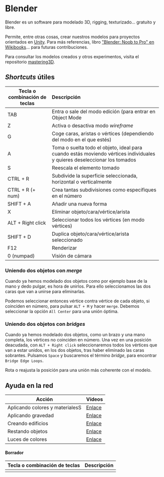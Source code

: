 # Blender

Blender es un software para modelado 3D, rigging, texturizado... gratuito y libre.

Permite, entre otras cosas, crear nuestros modelos para proyectos orientados en [Unity](https://unity3d.com/es/learn/tutorials). Para más referencias, libro ["Blender: Noob to Pro" en Wikibooks](https://en.wikibooks.org/wiki/Blender_3D:_Noob_to_Pro)... para futuras contribuciones.

Para consultar los modelos creados y otros experimentos, visita el repositorio [mastering3D](https://github.com/Beelzenef/mastering3D).

## _Shortcuts_ útiles

| Tecla o combinación de teclas | Descripción|
|------| :----|
| TAB | Entra o sale del modo edición (para entrar en Object Mode|
| Z | Activa o desactiva modo _wireframe_|
| G | Coge caras, aristas o vértices (dependiendo del modo en el que estés) |
| A | Toma o suelta todo el objeto, ideal para cuando estás moviendo vértices individuales y quieres deseleccionar los tomados |
| S | Reescala el elemento tomado |
| CTRL + R | Subdivide la superficie seleccionada, horizontal o verticalmente |
| CTRL + R (+ num) | Crea tantas subdivisiones como especifiques en el número |
| SHIFT + A| Añadir una nueva forma |
| X | Eliminar objeto/cara/vértice/arista |
| ALT + Right click | Seleccionar todos los vértices (en modo vértices) |
| SHIFT + D | Duplica objeto/cara/vértice/arista seleccionado|
| F12 | Renderizar|
| 0 (numpad)| Visión de cámara|

### Uniendo dos objetos con _merge_

Cuando ya hemos modelado dos objetos como por ejemplo base de la mano y dedo pulgar, es hora de unirlos. Para ello seleccionamos las dos caras que van a unirse para eliminarlas.

Podemos seleccionar entonces vértice contra vértice de cada objeto, si coinciden en número, para pulsar `ALT + M` y hacer `merge`. Debemos seleccionar la opción `All Center` para una unión óptima.

### Uniendo dos objetos con _bridges_

Cuando ya hemos modelado dos objetos, como un brazo y una mano completa, los vértices no coinciden en número. Una vez en una posición deacudada, con `ALT + Right click` seleccionaremos todos los vértices que van a estar unidos, en los dos objetos, tras haber eliminado las caras sobrantes. Pulsamos `Space` y buscaremos el término _bridge_, para encontrar `Bridge Edge Loops`.

Rota o reajusta la posición para una unión más coherente con el modelo.

## Ayuda en la red

| Acción  | Vídeos|
|------| :----|
| Aplicando colores y materialesS|[Enlace](https://youtu.be/3R0842q6jfE)|
| Aplicando gravedad|[Enlace](https://youtu.be/rWbXfwTJQGA)|
| Creando edificios|[Enlace](https://youtu.be/APZ2kZ3OF1E)|
| Restando objetos|[Enlace](https://youtu.be/DO6pjh6nyJc)|
| Luces de colores | [Enlace](https://youtu.be/MIoDST2qR_c)|

#### Borrador

| Tecla o combinación de teclas | Descripción|
|------| :----|
|||
